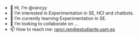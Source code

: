 - 👋 Hi, I’m @rancyy
- 👀 I’m interested in Experimentation in SE, HCI and chatbots.
- 🌱 I’m currently learning Experimentation in SE.
- 💞️ I’m looking to collaborate on ...
- 📫 How to reach me: ranci.ren@estudiante.uam.es

<!---
rancyy/rancyy is a ✨ special ✨ repository because its `README.md` (this file) appears on your GitHub profile.
You can click the Preview link to take a look at your changes.
--->
